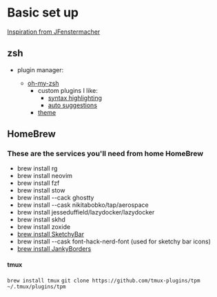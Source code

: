 # Basic set up

[Inspiration from JFenstermacher](https://github.com/JFenstermacher/dotfiles/)

## zsh

- plugin manager:

  - [oh-my-zsh](https://ohmyz.sh/)
    - custom plugins I like:
      - [syntax highlighting](https://github.com/zsh-users/zsh-syntax-highlighting/blob/master/INSTALL.md)
      - [auto suggestions](https://github.com/zsh-users/zsh-autosuggestions)
    - [theme](https://github.com/romkatv/powerlevel10k)

## HomeBrew

### These are the services you'll need from home HomeBrew

- brew install rg
- brew install neovim
- brew install fzf
- brew install stow
- brew install --cack ghostty
- brew install --cask nikitabobko/tap/aerospace
- brew install jesseduffield/lazydocker/lazydocker
- brew install skhd
- brew install zoxide
- [brew install SketchyBar](https://github.com/FelixKratz/SketchyBar)
- brew install --cask font-hack-nerd-font (used for sketchy bar icons)
- [brew install JankyBorders](https://github.com/FelixKratz/JankyBorders)

#### tmux

`brew install tmux`
`git clone https://github.com/tmux-plugins/tpm ~/.tmux/plugins/tpm`

- be sure to run <C-a> shift+i to install the plugins

#### [Stow](https://www.gnu.org/software/stow/)

- all configuration is set up to be stow'd

  - every folder in this repo should be stowable (symlinked)
  - example: `stow -t ~ nvim` (`stow -t <target_dir> <directory_you_want_to_stow>`)
    - so everything in the `/nvim` will get copied over to `~`
      - and if you look at `/nvim` structure, you'll noticed all the config lives in `/nvim/.config/nvim`, because neovim will look for the conconfig in `~/.config/nvim`...
  - there's a `make stow` to stow everything
    - you can manually stow each of these folders to the home directory
      - git, nvim, psql, skhd, tmux, and zsh can all be stowed

#### asdf

- runtime version manager

#### aerospace

- for tiling

#### jankyborders

- for adding colored borders to my applications

#### sketchybar

- for a cooler menu bar

#### ghostty

- my terminal emulator

#### fonts

- use the FontBook app to downloand and install whatever font you want
